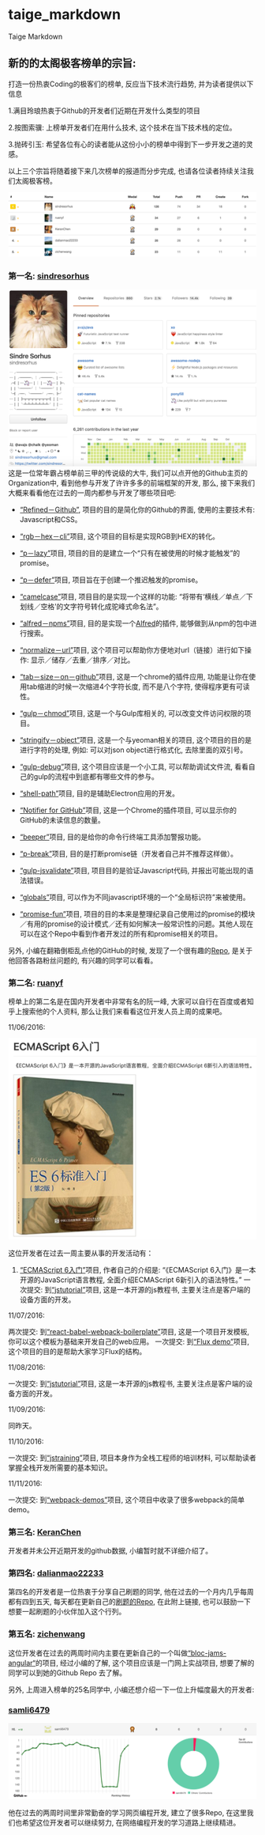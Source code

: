 # taige_markdown
Taige Markdown

## 新的的太阁极客榜单的宗旨:
打造一份热衷Coding的极客们的榜单, 反应当下技术流行趋势, 并为读者提供以下信息

1.满目玲琅热衷于Github的开发者们近期在开发什么类型的项目

2.按图索骥: 上榜单开发者们在用什么技术, 这个技术在当下技术栈的定位。

3.抛砖引玉: 希望各位有心的读者能从这份小小的榜单中得到下一步开发之道的灵感。

以上三个宗旨将随着接下来几次榜单的报道而分步完成, 也请各位读者持续关注我们太阁极客榜。

![total board](taige_image/img/1total.png)

### 第一名: [sindresorhus](https://github.com/sindresorhus)
![sindresorhus](taige_image/img/2sindresorhus.png)
这是一位常年霸占榜单前三甲的传说级的大牛, 我们可以点开他的Github主页的Organization中, 看到他参与开发了许许多多的前端框架的开发, 那么, 接下来我们大概来看看他在过去的一周内都参与开发了哪些项目吧:

* [“Refined－Github”](https://github.com/sindresorhus/refined-github), 项目的目的是简化你的Github的界面, 使用的主要技术有: Javascript和CSS。

* [“rgb－hex－cli”](https://github.com/sindresorhus/rgb-hex-cli)项目, 这个项目的目标是实现RGB到HEX的转化。

* [“p－lazy”](https://github.com/sindresorhus/p-lazy)项目, 项目的目的是建立一个“只有在被使用的时候才能触发”的promise。

* [“p－defer”](https://github.com/sindresorhus/p-defer)项目, 项目旨在于创建一个推迟触发的promise。

* [“camelcase”](https://github.com/sindresorhus/camelcase)项目,  项目目的是实现一个这样的功能: “将带有‘横线／单点／下划线／空格’的文字符号转化成驼峰式命名法”。

* [“alfred－npms”](https://github.com/sindresorhus/alfred-npms)项目,  目的是实现一个[Alfred](https://www.alfredapp.com/)的插件, 能够做到从npm的包中进行搜索。

* [“normalize－url”](https://github.com/sindresorhus/normalize-url)项目, 这个项目可以帮助你方便地对url（链接）进行如下操作: 显示／储存／去重／排序／对比。

* [“tab－size－on－github”](https://github.com/sindresorhus/tab-size-on-github)项目,  这是一个chrome的插件应用, 功能是让你在使用tab缩进的时候一次缩进4个字符长度, 而不是八个字符, 使得程序更有可读性。

* [“gulp－chmod”](https://github.com/sindresorhus/gulp-chmod)项目,  这是一个与Gulp库相关的, 可以改变文件访问权限的项目。

* [“stringify－object”](https://github.com/yeoman/stringify-object)项目, 这是一个与yeoman相关的项目, 这个项目的目的是进行字符的处理, 例如: 可以对json object进行格式化, 去除里面的双引号。

* [“gulp-debug”](https://github.com/sindresorhus/gulp-debug)项目, 这个项目应该是一个小工具, 可以帮助调试文件流, 看看自己的gulp的流程中到底都有哪些文件的参与。

* [“shell-path”](https://github.com/sindresorhus/shell-path)项目, 目的是辅助Electron应用的开发。

* [“Notifier for GitHub”](https://github.com/sindresorhus/notifier-for-github-chrome)项目,  这是一个Chrome的插件项目, 可以显示你的GitHub的未读信息的数量。

* [“beeper”](https://github.com/sindresorhus/beeper)项目, 目的是给你的命令行终端工具添加警报功能。

* [“p-break”](https://github.com/sindresorhus/p-break)项目, 目的是打断promise链（开发者自己并不推荐这样做）。

* [“gulp-jsvalidate”](https://github.com/sindresorhus/gulp-jsvalidate)项目,  项目目的是验证Javascript代码, 并报出可能出现的语法错误。

* [“globals”](https://github.com/sindresorhus/globals)项目,  可以作为不同javascript环境的一个“全局标识符”来被使用。

* [“promise-fun”](https://github.com/sindresorhus/promise-fun)项目, 项目的目的本来是整理纪录自己使用过的promise的模块／有用的promise的设计模式／还有如何解决一般常识性的问题。其他人现在可以在这个Repo中看到作者开发过的所有和promise相关的项目。

另外, 小编在翻箱倒柜乱点他的GitHub的时候, 发现了一个很有趣的[Repo](https://github.com/sindresorhus/ama),  是关于他回答各路粉丝问题的, 有兴趣的同学可以看看。

### 第二名: [ruanyf](https://github.com/ruanyf)
榜单上的第二名是在国内开发者中非常有名的阮一峰, 大家可以自行在百度或者知乎上搜索他的个人资料, 那么让我们来看看这位开发人员上周的成果吧。

11/06/2016:

![book](taige_image/img/3book.png)

这位开发者在过去一周主要从事的开发活动有：

1. [“ECMAScript 6入门”](https://github.com/ruanyf/es6tutorial)项目,  作者自己的介绍是: “《ECMAScript 6入门》是一本开源的JavaScript语言教程, 全面介绍ECMAScript 6新引入的语法特性。”
一次提交: 到[“jstutorial”](https://github.com/ruanyf/jstutorial)项目, 这是一本开源的js教程书, 主要关注点是客户端的设备方面的开发。

11/07/2016:

两次提交: 到[“react-babel-webpack-boilerplate”](https://github.com/ruanyf/react-babel-webpack-boilerplate)项目, 这是一个项目开发模板, 你可以这个模板为基础来开发自己的web应用。
一次提交: 到[“Flux demo”](https://github.com/ruanyf/extremely-simple-flux-demo)项目,  这个项目的目的是帮助大家学习Flux的结构。

11/08/2016:

一次提交: 到[“jstutorial”](https://github.com/ruanyf/jstutorial)项目, 这是一本开源的js教程书, 主要关注点是客户端的设备方面的开发。


11/09/2016:

同昨天。

11/10/2016:

一次提交: 到[“jstraining”](https://github.com/ruanyf/jstraining)项目, 项目本身作为全栈工程师的培训材料, 可以帮助读者掌握全栈开发所需要的基本知识。

11/11/2016:

一次提交: 到[“webpack-demos”](https://github.com/ruanyf/webpack-demos)项目, 这个项目中收录了很多webpack的简单demo。


### 第三名: [KeranChen](https://github.com/KeranChen)

开发者并未公开近期开发的github数据, 小编暂时就不详细介绍了。

### 第四名: [dalianmao22233](https://github.com/dalianmao22233)

第四名的开发者是一位热衷于分享自己刷题的同学, 他在过去的一个月内几乎每周都有四到五天, 每天都在更新自己的[刷题的Repo](https://github.com/dalianmao22233/lintcode), 在此附上链接, 也可以鼓励一下想要一起刷题的小伙伴加入这个行列。

### 第五名: [zichenwang](https://github.com/zichenwang)

这位开发者在过去的两周时间内主要在更新自己的一个叫做[“bloc-jams-angular“](https://github.com/zichenwang/bloc-jams-angular)的项目, 经过小编的了解, 这个项目应该是一门网上实战项目, 想要了解的同学可以到她的Github Repo 去了解。

另外, 上周进入榜单的25名同学中, 小编还想介绍一下一位上升幅度最大的开发者:

### [samli6479](https://github.com/samli6479)

![samli](taige_image/img/4samli.png)

他在过去的两周时间里非常勤奋的学习网页编程开发, 建立了很多Repo, 在这里我们也希望这位开发者可以继续努力, 在网络编程开发的学习道路上继续精进。
